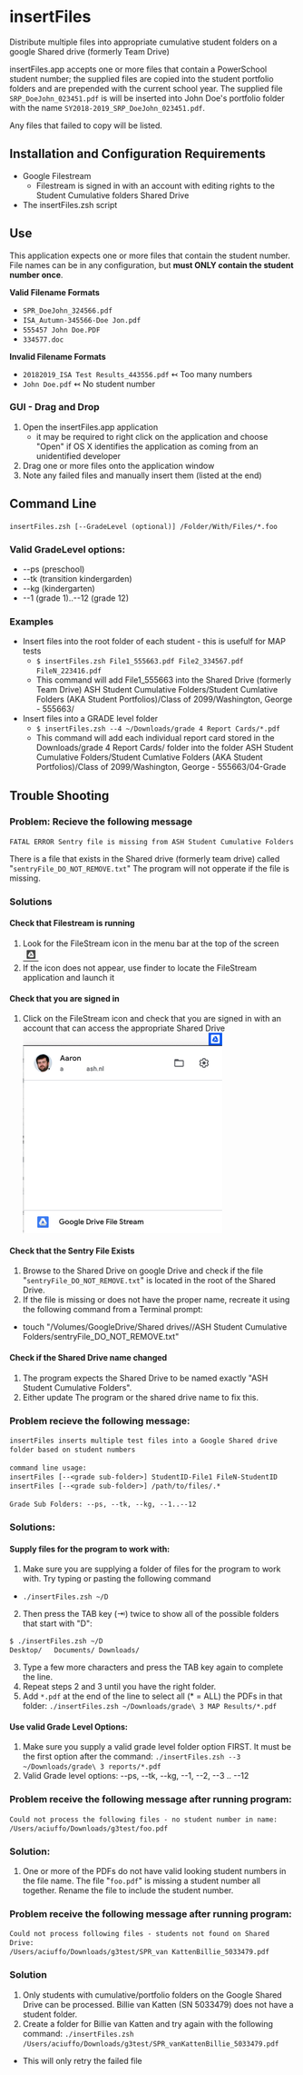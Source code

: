 # insertFiles
Distribute multiple files into appropriate cumulative student folders on a google Shared drive (formerly Team Drive)

insertFiles.app accepts one or more files that contain a PowerSchool student number; the supplied files are copied into the student portfolio folders and are prepended with the current school year. The supplied file `SRP_DoeJohn_023451.pdf` is will be inserted into John Doe's portfolio folder with the name `SY2018-2019_SRP_DoeJohn_023451.pdf`.


Any files that failed to copy will be listed.

## Installation and Configuration Requirements
* Google Filestream
  * Filestream is signed in with an account with editing rights to the Student Cumulative folders Shared Drive
* The insertFiles.zsh script

## Use
This application expects one or more files that contain the student number. File names can be in any configuration, but **must ONLY contain the student number once**. 

**Valid Filename Formats**
* `SPR_DoeJohn_324566.pdf` 
* `ISA_Autumn-345566-Doe Jon.pdf`
* `555457 John Doe.PDF`
* `334577.doc`

**Invalid Filename Formats**
* `20182019_ISA Test Results_443556.pdf` ↢ Too many numbers
* `John Doe.pdf` ↢ No student number

### GUI - Drag and Drop
1. Open the insertFiles.app application 
    - it may be required to right click on the application and choose "Open" if OS X identifies the application as coming from an unidentified developer
2. Drag one or more files onto the application window
3. Note any failed files and manually insert them (listed at the end)

## Command Line
`insertFiles.zsh [--GradeLevel (optional)] /Folder/With/Files/*.foo`

### Valid GradeLevel options:
* --ps (preschool)
* --tk (transition kindergarden)
* --kg (kindergarten)
* --1 (grade 1)..--12 (grade 12)

### Examples
*  Insert files into the root folder of each student - this is usefulf for MAP tests
   -  `$ insertFiles.zsh File1_555663.pdf File2_334567.pdf FileN_223416.pdf`
   -  This command will add File1_555663 into the Shared Drive (formerly Team Drive) ASH Student Cumulative Folders/Student Cumlative Folders (AKA Student Portfolios)/Class of 2099/Washington, George - 555663/
* Insert files into a GRADE level folder
   -  `$ insertFiles.zsh --4 ~/Downloads/grade 4 Report Cards/*.pdf`
   -  This command will add each individual report card stored in the Downloads/grade 4 Report Cards/ folder into the folder ASH Student Cumulative Folders/Student Cumlative Folders (AKA Student Portfolios)/Class of 2099/Washington, George - 555663/04-Grade
   
## Trouble Shooting
### Problem: Recieve the following message
`FATAL ERROR
Sentry file is missing from ASH Student Cumulative Folders`

There is a file that exists in the Shared drive (formerly team drive) called "`sentryFile_DO_NOT_REMOVE.txt`" The program will not opperate if the file is missing. 

### Solutions
#### Check that Filestream is running
1.  Look for the FileStream icon in the menu bar at the top of the screen ![FileStream Icon](Resources/filestream_icon.png)
2.  If the icon does not appear, use finder to locate the FileStream application and launch it 

#### Check that you are signed in
1.  Click on the FileStream icon and check that you are signed in with an account that can access the appropriate Shared Drive
![FileStream Signed In](Resources/filestream_signedin.png)

#### Check that the Sentry File Exists
1.  Browse to the Shared Drive on google Drive and check if the file "`sentryFile_DO_NOT_REMOVE.txt`" is located in the root of the Shared Drive.
2.  If the file is missing or does not have the proper name, recreate it using the following command from a Terminal prompt:
   * touch "/Volumes/GoogleDrive/Shared drives//ASH Student Cumulative Folders/sentryFile_DO_NOT_REMOVE.txt"
   
#### Check if the Shared Drive name changed
1.  The program expects the Shared Drive to be named exactly "ASH Student Cumulative Folders". 
2.  Either update The program or the shared drive name to fix this.


### Problem recieve the following message:
```
insertFiles inserts multiple test files into a Google Shared drive
folder based on student numbers

command line usage:
insertFiles [--<grade sub-folder>] StudentID-File1 FileN-StudentID
insertFiles [--<grade sub-folder>] /path/to/files/.*

Grade Sub Folders: --ps, --tk, --kg, --1..--12
```
### Solutions:
#### Supply files for the program to work with:
1.  Make sure you are supplying a folder of files for the program to work with. Try typing or pasting the following command
   *  `./insertFiles.zsh ~/D`
2.  Then press the TAB key (⇥) twice to show all of the possible folders that start with "D":
```
$ ./insertFiles.zsh ~/D
Desktop/   Documents/ Downloads/
```
3.  Type a few more characters and press the TAB key again to complete the line. 
4.  Repeat steps 2 and 3 until you have the right folder.
5.  Add `*.pdf` at the end of the line to select all (\* = ALL) the PDFs in that folder: `./insertFiles.zsh ~/Downloads/grade\ 3 MAP Results/*.pdf`

#### Use valid Grade Level Options:
1.   Make sure you supply a valid grade level folder option FIRST. It must be the first option after the command: `./insertFiles.zsh --3  ~/Downloads/grade\ 3 reports/*.pdf`
2. Valid Grade level options: --ps, --tk, --kg, --1, --2, --3 .. --12

### Problem receive the following message after running program:
```
Could not process the following files - no student number in name:
/Users/aciuffo/Downloads/g3test/foo.pdf
```
### Solution:
1.  One or more of the PDFs do not have valid looking student numbers in the file name. The file "`foo.pdf`" is missing a student number all together. Rename the file to include the student number.

### Problem receive the following message after running program:
```
Could not process following files - students not found on Shared Drive:
/Users/aciuffo/Downloads/g3test/SPR_van KattenBillie_5033479.pdf
```
### Solution
1.  Only students with cumulative/portfolio folders on the Google Shared Drive can be processed. Billie van Katten (SN 5033479) does not have a student folder.
2.  Create a folder for Billie van Katten and try again with the following command: `./insertFiles.zsh /Users/aciuffo/Downloads/g3test/SPR_vanKattenBillie_5033479.pdf`
   * This will only retry the failed file


